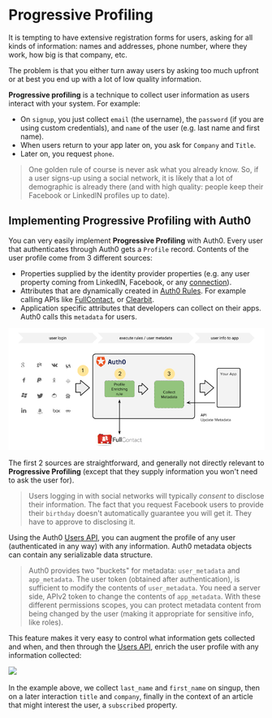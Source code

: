 # Progressive Profiling

It is tempting to have extensive registration forms for users, asking for all kinds of information: names and addresses, phone number, where they work, how big is that company, etc. 

The problem is that you either turn away users by asking too much upfront or at best you end up with a lot of low quality information. 

__Progressive profiling__ is a technique to collect user information as users interact with your system. For example: 

* On `signup`, you just collect `email` (the username), the `password` (if you are using custom credentials), and `name` of the user (e.g. last name and first name).
* When users return to your app later on, you ask for `Company` and `Title`.
* Later on, you request `phone`.

> One golden rule of course is never ask what you already know. So, if a user signs-up using a social network, it is likely that a lot of demographic is already there (and with high quality: people keep their Facebook or LinkedIN profiles up to date).

## Implementing Progressive Profiling with Auth0

You can very easily implement __Progressive Profiling__ with Auth0. Every user that authenticates through Auth0 gets a `Profile` record. Contents of the user profile come from 3 different sources:

* Properties supplied by the identity provider properties (e.g. any user property coming from LinkedIN, Facebook, or any [connection](/identityproviders)).
* Attributes that are dynamically created in [Auth0 Rules](/rules). For example calling APIs like [FullContact](https://www.fullcontact.com/), or [Clearbit](https://clearbit.com/). 
* Application specific attributes that developers can collect on their apps. Auth0 calls this `metadata` for users.

![](/media/articles/user-profile/progressive-profiling.png)

The first 2 sources are straightforward, and generally not directly relevant to __Progressive Profiling__ (except that they supply information you won't need to ask the user for).

> Users logging in with social networks will typically _consent_ to disclose their information. The fact that you request Facebook users to provide their `birthday` doesn't automatically guarantee you will get it. They have to approve to disclosing it.

Using the Auth0 [Users API](https://auth0.com/docs/api/v2#!/Users/patch_users_by_id), you can augment the profile of any user (authenticated in any way) with any information. Auth0 metadata objects can contain any serializable data structure.

> Auth0 provides two "buckets" for metadata: `user_metadata` and `app_metadata`. The user token (obtained after authentication), is sufficient to modify the contents of `user_metadata`. You need a server side, APIv2 token to change the contents of `app_metadata`. With these different permissions scopes, you can protect metadata content from being changed by the user (making it appropriate for sensitive info, like roles).

This feature makes it very easy to control what information gets collected and when, and then through the [Users API](https://auth0.com/docs/api/v2#!/Users/patch_users_by_id), enrich the user profile with any information collected:

![](https://docs.google.com/drawings/d/1cLHThwt5Hgb1FnRf0LEAfzQ0DX4KWC7zUERBHJqcOsc/pub?w=415&h=204)

In the example above, we collect `last_name` and `first_name` on singup, then on a later interaction `title` and `company`, finally in the context of an article that might interest the user, a `subscribed` property.



